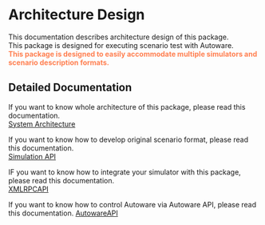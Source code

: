 # Architecture Design

This documentation describes architecture design of this package.  
This package is designed for executing scenario test with Autoware.  
<font color="Coral">__This package is designed to easily accommodate multiple simulators and scenario description formats.__</font>  

## Detailed Documentation

If you want to know whole architecture of this package, please read this documentation.  
[System Architecture](SystemArchitecture.md)  

If you want to know how to develop original scenario format, please read this documentation.  
[Simulation API](SimulationAPI.md)

IF you want to know how to integrate your simulator with this package, please read this documentation.  
[XMLRPCAPI](XMLRPCAPI.md)

If you want to know how to control Autoware via Autoware API, please read this documentation.
[AutowareAPI](AutowareAPI.md)
